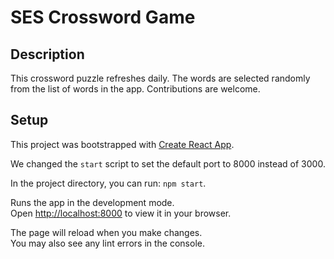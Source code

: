 # SES Crossword Game

## Description

This crossword puzzle refreshes daily. The words are selected randomly from the list of words in the app. Contributions are welcome.

## Setup

This project was bootstrapped with [Create React App](https://github.com/facebook/create-react-app).

We changed the `start` script to set the default port to 8000 instead of 3000.
<!-- We also changed the `homepage` of `package.json` to match the repository name. -->

In the project directory, you can run: `npm start`.

Runs the app in the development mode.\
Open [http://localhost:8000](http://localhost:8000) to view it in your browser.

The page will reload when you make changes.\
You may also see any lint errors in the console.
